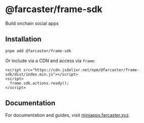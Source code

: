 # @farcaster/frame-sdk

Build onchain social apps

## Installation

```bash
pnpm add @farcaster/frame-sdk
```

Or include via a CDN and access via `frame`:

```
<script src="https://cdn.jsdelivr.net/npm/@farcaster/frame-sdk/dist/index.min.js"></script>
<script>
  frame.sdk.actions.ready();
</script>
```

## Documentation

For documentation and guides, visit [miniapps.farcaster.xyz](https://miniapps.farcaster.xyz/docs/getting-started).


